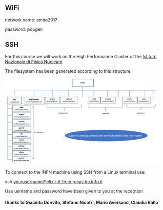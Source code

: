 


##  WiFi

network name: embo2017

password: popgen

##  SSH
For this course we will work on the High Performance Cluster of the [Istituto Nazionale di Fisica Nucleare](https://www.ba.infn.it/index.php/en/)

The filesystem has been generated according to this structure

<img src="./img/embo-directory-tree.jpg" alt="yay">

To connect to the INFN machine using SSH from a Linux terminal use:

ssh yourusername@elixir-it-trein.recas.ba.infn.it

Use uername and password have been given to you at the reception


 #### thanks to Giacinto Donvito, Stefano Nicotri, Mario Aversano, Claudia Rallo
